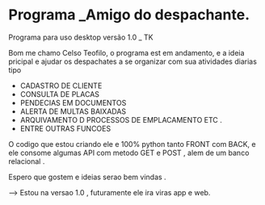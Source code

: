 # Programa _Amigo do despachante.
Programa  para uso desktop versão 1.0 _ TK

Bom me chamo Celso Teofilo,  o programa est em andamento, e a ideia pricipal e ajudar os despachates 
a  se organizar com sua atividades diarias tipo 

* CADASTRO DE CLIENTE 
*  CONSULTA DE PLACAS 
*  PENDECIAS EM DOCUMENTOS 
*  ALERTA DE MULTAS BAIXADAS 
*  ARQUIVAMENTO  D PROCESSOS  DE EMPLACAMENTO ETC .
*  ENTRE OUTRAS FUNCOES 

O  codigo que  estou criando ele e 100% python tanto FRONT com BACK, e ele consome 
algumas API com metodo GET e POST , alem de um banco relacional .

Espero que gostem e ideias serao bem vindas . 

--> Estou na versao 1.0 , futuramente ele ira viras  app e web.


